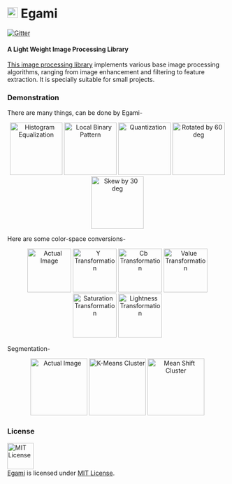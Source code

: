 <h1><img src="https://cloud.githubusercontent.com/assets/5456665/22825566/32aee512-efb8-11e6-989c-184dc53dc29e.png" height=24px width=auto/> Egami</h1>

[![Gitter](https://badges.gitter.im/MinhasKamal/Egami.svg)](https://gitter.im/MinhasKamal/Egami?utm_source=badge&utm_medium=badge&utm_campaign=pr-badge)

#### A Light Weight Image Processing Library

[This image processing library](http://minhaskamal.github.io/Egami/) implements various base image processing algorithms, ranging from image enhancement and filtering to feature extraction. It is specially suitable for small projects.

### Demonstration

There are many things, can be done by Egami-

  <div align="center">
    <img src="https://cloud.githubusercontent.com/assets/5456665/16388430/f57759c8-3cba-11e6-96e6-2561859d2235.png" height="120" width=auto title="Histogram Equalization"/>
    <img src="https://cloud.githubusercontent.com/assets/5456665/16388431/f5a5a58a-3cba-11e6-8efb-8e45b9a4641f.png" height="120" width=auto title="Local Binary Pattern"/>
    <img src="https://cloud.githubusercontent.com/assets/5456665/16388428/f53ec8e2-3cba-11e6-99c7-074139d6e38d.png" height="120" width=auto title="Quantization"/>
    <img src="https://cloud.githubusercontent.com/assets/5456665/16490226/84cae202-3efa-11e6-91d6-f3035eea2457.png" height="120" width=auto title="Rotated by 60 deg"/>
    <img src="https://cloud.githubusercontent.com/assets/5456665/16490227/84cd7e90-3efa-11e6-9335-e1c9fc0a32c3.png" height="120" width=auto title="Skew by 30 deg"/>
  </div>
  
Here are some color-space conversions-
  
  <div align="center">
    <img src="https://cloud.githubusercontent.com/assets/5456665/16493934/40edf506-3f09-11e6-971c-5579501b1856.jpg" height="100" width=auto title="Actual Image"/>
    <img src="https://cloud.githubusercontent.com/assets/5456665/16493940/410bf3d0-3f09-11e6-976a-66a48a5148a2.png" height="100" width=auto title="Y Transformation"/>
    <img src="https://cloud.githubusercontent.com/assets/5456665/16493939/4107a7a8-3f09-11e6-972b-3b51a6727cf1.png" height="100" width=auto title="Cb Transformation"/>
    <img src="https://cloud.githubusercontent.com/assets/5456665/16493937/40f7fed4-3f09-11e6-86f0-f492df1febef.png" height="100" width=auto title="Value Transformation"/>
    <img src="https://cloud.githubusercontent.com/assets/5456665/16493938/40f92048-3f09-11e6-970c-13ebdb582c1b.png" height="100" width=auto title="Saturation Transformation"/>
    <img src="https://cloud.githubusercontent.com/assets/5456665/16493936/40f4a8ce-3f09-11e6-8d28-df37884d9b6d.png" height="100" width=auto title="Lightness Transformation"/>
  </div>
 
Segmentation-
 
  <div align="center">
    <img src="https://cloud.githubusercontent.com/assets/5456665/18299435/a2a02df0-74e2-11e6-9dc1-dcfdc87906a3.jpg" height="130" width=auto title="Actual Image"/>
    <img src="https://cloud.githubusercontent.com/assets/5456665/18299437/a2a59f2e-74e2-11e6-9b5b-b6ce0174feee.png" height="130" width=auto title="K-Means Cluster"/>
    <img src="https://cloud.githubusercontent.com/assets/5456665/18299436/a2a50a32-74e2-11e6-9374-6a84ad9368cb.png" height="130" width=auto title="Mean Shift Cluster"/>
  </div>

### License
<a rel="license" href="https://opensource.org/licenses/MIT"><img alt="MIT License" src="https://cloud.githubusercontent.com/assets/5456665/18950087/fbe0681a-865f-11e6-9552-e59d038d5913.png" width="60em" height=auto/></a><br/><a href="https://github.com/MinhasKamal/Egami">Egami</a> is licensed under <a rel="license" href="https://opensource.org/licenses/MIT">MIT License</a>.

